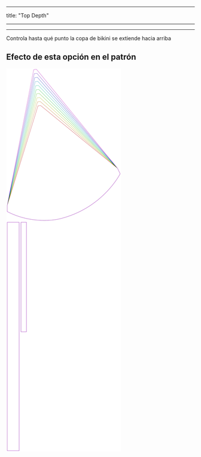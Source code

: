 - - -
title: "Top Depth"
- - -

***

Controla hasta qué punto la copa de bikini se extiende hacia arriba

## Efecto de esta opción en el patrón

![Esta imagen muestra el efecto de esta opción superponiendo varias variantes que tienen un valor diferente para esta opción](bee_topdepth_sample.svg "Efecto de esta opción en el patrón")
